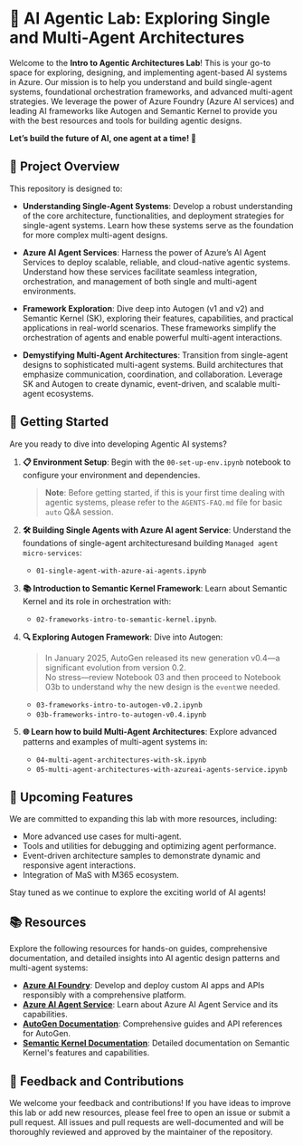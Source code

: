 # 🤖  AI Agentic Lab: Exploring Single and Multi-Agent Architectures

Welcome to the **Intro to Agentic Architectures Lab**! This is your go-to space for exploring, designing, and implementing agent-based AI systems in Azure. Our mission is to help you understand and build single-agent systems, foundational orchestration frameworks, and advanced multi-agent strategies. We leverage the power of Azure Foundry (Azure AI services) and leading AI frameworks like Autogen and Semantic Kernel to provide you with the best resources and tools for building agentic designs.

**Let’s build the future of AI, one agent at a time! 🚀**

## 🌟 Project Overview
This repository is designed to:

- **Understanding Single-Agent Systems**: Develop a robust understanding of the core architecture, functionalities, and deployment strategies for single-agent systems. Learn how these systems serve as the foundation for more complex multi-agent designs.

- **Azure AI Agent Services**: Harness the power of Azure’s AI Agent Services to deploy scalable, reliable, and cloud-native agentic systems. Understand how these services facilitate seamless integration, orchestration, and management of both single and multi-agent environments.

- **Framework Exploration**: Dive deep into Autogen (v1 and v2) and Semantic Kernel (SK), exploring their features, capabilities, and practical applications in real-world scenarios. These frameworks simplify the orchestration of agents and enable powerful multi-agent interactions.

- **Demystifying Multi-Agent Architectures**: Transition from single-agent designs to sophisticated multi-agent systems. Build architectures that emphasize communication, coordination, and collaboration. Leverage SK and Autogen to create dynamic, event-driven, and scalable multi-agent ecosystems.


## 🚀 Getting Started
Are you ready to dive into developing Agentic AI systems? 

1. **📋 Environment Setup**: Begin with the `00-set-up-env.ipynb` notebook to configure your environment and dependencies.

    > **Note**: Before getting started, if this is your first time dealing with agentic systems, please refer to the `AGENTS-FAQ.md` file for basic `auto` Q&A session.

2. **🛠 Building Single Agents with Azure AI agent Service**: Understand the foundations of single-agent architecturesand building `Managed agent micro-services`:
    - `01-single-agent-with-azure-ai-agents.ipynb`

3. **📚 Introduction to Semantic Kernel Framework**: Learn about Semantic Kernel and its role in orchestration with: 
    - `02-frameworks-intro-to-semantic-kernel.ipynb`.

4. **🔍 Exploring Autogen Framework**: Dive into Autogen:
    > In January 2025, AutoGen released its new generation v0.4—a significant evolution from version 0.2.  
    > No stress—review Notebook 03 and then proceed to Notebook 03b to understand why the new design is the `event`we needed.
    - `03-frameworks-intro-to-autogen-v0.2.ipynb`
    - `03b-frameworks-intro-to-autogen-v0.4.ipynb`

5. **🌐 Learn how to build Multi-Agent Architectures**: Explore advanced patterns and examples of multi-agent systems in:
    - `04-multi-agent-architectures-with-sk.ipynb`
    - `05-multi-agent-architectures-with-azureai-agents-service.ipynb`

## 📖 Upcoming Features

We are committed to expanding this lab with more resources, including:
- More advanced use cases for multi-agent.
- Tools and utilities for debugging and optimizing agent performance.
- Event-driven architecture samples to demonstrate dynamic and responsive agent interactions.
- Integration of MaS with M365 ecosystem.

Stay tuned as we continue to explore the exciting world of AI agents!

## 📚 Resources

Explore the following resources for hands-on guides, comprehensive documentation, and detailed insights into AI agentic design patterns and multi-agent systems:

- **[Azure AI Foundry](https://azure.microsoft.com/en-us/products/ai-foundry/?msockid=115e8cc4b7e569123c6999beb6406862)**: Develop and deploy custom AI apps and APIs responsibly with a comprehensive platform.
- **[Azure AI Agent Service](https://learn.microsoft.com/en-us/azure/ai-services/agents/overview)**: Learn about Azure AI Agent Service and its capabilities.
- **[AutoGen Documentation](https://github.com/microsoft/autogen)**: Comprehensive guides and API references for AutoGen.
- **[Semantic Kernel Documentation](https://learn.microsoft.com/en-us/semantic-kernel/overview/)**: Detailed documentation on Semantic Kernel's features and capabilities.


## 💬 Feedback and Contributions

We welcome your feedback and contributions! If you have ideas to improve this lab or add new resources, please feel free to open an issue or submit a pull request. All issues and pull requests are well-documented and will be thoroughly reviewed and approved by the maintainer of the repository.